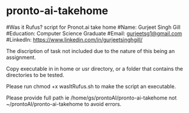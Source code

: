 # pronto-ai-takehome
#Was it Rufus? script for Pronot.ai take home
#Name: Gurjeet Singh Gill
#Education: Computer Science Graduate
#Email: gurjeetsg1@gmail.com
#LinkedIn: https://www.linkedin.com/in/gurjeetsinghgill/

The discription of task not included due to the nature of this being an assignment.

Copy executable in in home or usr directory, or a folder that contains the directories to be tested.

Please run chmod +x wasItRufus.sh to make the script an executable.

Please provide full path ie /home/gs/prontoAI/pronto-ai-takehome not ~/prontoAI/pronto-ai-takehome to avoid errors.
